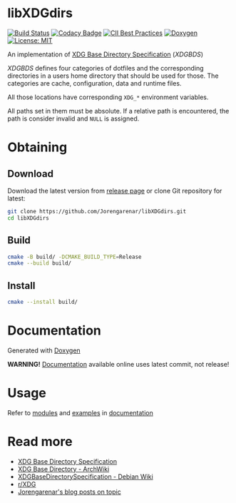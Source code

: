 libXDGdirs
==========

[![Build Status](https://travis-ci.com/Jorengarenar/libXDGdirs.svg?branch=master)](https://travis-ci.com/Jorengarenar/libXDGdirs)
[![Codacy Badge](https://app.codacy.com/project/badge/Grade/547fc2ec9e314ad593c14d84a7d4fab5)](https://www.codacy.com/gh/Jorengarenar/libXDGdirs/dashboard?utm_source=github.com&amp;utm_medium=referral&amp;utm_content=Jorengarenar/libXDGdirs&amp;utm_campaign=Badge_Grade)
[![CII Best Practices](https://bestpractices.coreinfrastructure.org/projects/4532/badge)](https://bestpractices.coreinfrastructure.org/projects/4532)
[![Doxygen](https://github.com/Jorengarenar/libXDGdirs/workflows/Doxygen/badge.svg)](https://github.com/Jorengarenar/libXDGdirs/actions?query=workflow%3ADoxygen)
[![License: MIT](https://img.shields.io/badge/License-MIT-yellow.svg)](https://opensource.org/licenses/MIT)

An implementation of [XDG Base Directory Specification](https://specifications.freedesktop.org/basedir-spec/basedir-spec-latest.html) (_XDGBDS_)

_XDGBDS_ defines four categories of dotfiles and the corresponding directories in a users
home directory that should be used for those. The categories are cache,
configuration, data and runtime files.

All those locations have corresponding `XDG_*` environment variables.

All paths set in them must be absolute. If a relative path is encountered,
the path is consider invalid and `NULL` is assigned.

# Obtaining

## Download

Download the latest version from [release page](https://github.com/Jorengarenar/libXDGdirs/releases)
or clone Git repository for latest:
```sh
git clone https://github.com/Jorengarenar/libXDGdirs.git
cd libXDGdirs
```

## Build
```sh
cmake -B build/ -DCMAKE_BUILD_TYPE=Release
cmake --build build/
```

## Install
```sh
cmake --install build/
```

# Documentation

Generated with [Doxygen](https://www.doxygen.nl)

**WARNING!** [Documentation](https://joren.ga/libXDGdirs) available
online uses latest commit, not release!

# Usage

Refer to [modules](https://joren.ga/libXDGdirs/modules.html) and
[examples](https://joren.ga/libXDGdirs/examples.html) in [documentation](https://joren.ga/libXDGdirs)
# Read more

* [XDG Base Directory Specification](https://specifications.freedesktop.org/basedir-spec/basedir-spec-latest.html)
* [XDG Base Directory - ArchWiki](https://wiki.archlinux.org/index.php/XDG_Base_Directory)
* [XDGBaseDirectorySpecification - Debian Wiki](https://wiki.debian.org/XDGBaseDirectorySpecification)
* [r/XDG](https://www.reddit.com/r/XDG)
* [Jorengarenar's blog posts on topic](https://blog.joren.ga/tags/#xdg)
